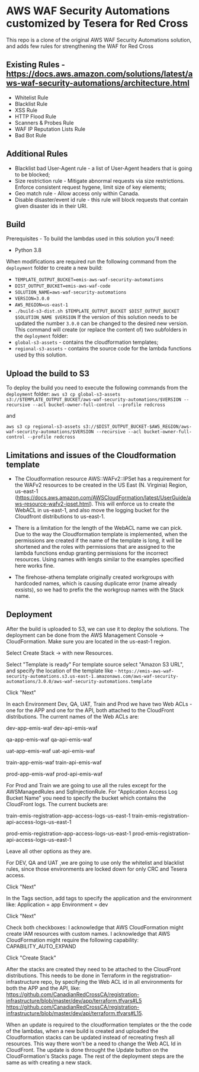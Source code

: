 # AWS WAF Security Automations customized by Tesera for Red Cross 
This repo is a clone of the original AWS WAF Security Automations solution, and adds few rules for strengthening the WAF for Red Cross

## Existing Rules - https://docs.aws.amazon.com/solutions/latest/aws-waf-security-automations/architecture.html
 - Whitelist Rule
 - Blacklist Rule
 - XSS Rule
 - HTTP Flood Rule
 - Scanners & Probes Rule
 - WAF IP Reputation Lists Rule
 - Bad Bot Rule

## Additional Rules
 - Blacklist bad User-Agent rule - a list of User-Agent headers that is going to be blocked;
 - Size restriction rule - Mitigate abnormal requests via size restrictions. Enforce consistent request hygene, limit size of key elements;
 - Geo match rule - Allow access only within Canada.
 - Disable disaster/event id rule - this rule will block requests that contain given disaster ids in their URI.

## Build
Prerequisites - To build the lambdas used in this solution you'll need:
 - Python 3.8

When modifications are required run the following command from the `deployment` folder to create a new build:
 - `TEMPLATE_OUTPUT_BUCKET=emis-aws-waf-security-automations`
 - `DIST_OUTPUT_BUCKET=emis-aws-waf-code`
 - `SOLUTION_NAME=aws-waf-security-automations`
 - `VERSION=3.0.0`
 - `AWS_REGION=us-east-1`
 - `./build-s3-dist.sh $TEMPLATE_OUTPUT_BUCKET $DIST_OUTPUT_BUCKET $SOLUTION_NAME $VERSION`
 If the version of this solution needs to be updated the number `3.0.0` can be changed to the desired new version.
 This command will create (or replace the content of) two subfolders in the `deployment` folder:
  - `global-s3-assets` - contains the cloudformation templates;
  - `regional-s3-assets` - contains the source code for the lambda functions used by this solution.


## Upload the build to S3 
To deploy the build you need to execute the following commands from the `deployment` folder:
  `aws s3 cp global-s3-assets s3://$TEMPLATE_OUTPUT_BUCKET/aws-waf-security-automations/$VERSION --recursive --acl bucket-owner-full-control --profile redcross`
 
and 

  `aws s3 cp regional-s3-assets s3://$DIST_OUTPUT_BUCKET-$AWS_REGION/aws-waf-security-automations/$VERSION --recursive --acl bucket-owner-full-control --profile redcross`

## Limitations and issues of the Cloudformation template
 - The Cloudformation resource AWS::WAFv2::IPSet has a requirement for the WAFv2 resources to be created in the US East (N. Virginia) Region, us-east-1 (https://docs.aws.amazon.com/AWSCloudFormation/latest/UserGuide/aws-resource-wafv2-ipset.html). This will enforce us to create the WebACL in us-east-1, and also move the logging bucket for the Cloudfront distributions to us-east-1.

 - There is a limitation for the length of the WebACL name we can pick. Due to the way the Cloudformation template is implemented, when the permissions are created if the name of the template is long, it will be shortened and the roles with permissions that are assigned to the lambda functions endup granting permissions for the incorrect resources. Using names with lengts similar to the examples specified here works fine.

 - The firehose-athena template originally created workgroups with hardcoded names, which is causing duplicate error (name already exsists), so we had to prefix the the workgroup names with the Stack name.

## Deployment
After the build is uploaded to S3, we can use it to deploy the solutions. 
The deployment can be done from the AWS Management Console -> CloudFormation.
Make sure you are located in the us-east-1 region.

Select Create Stack -> with new Resources.

Select "Template is ready"
For template source select "Amazon S3 URL", and specify the location of the template like - `https://emis-aws-waf-security-automations.s3.us-east-1.amazonaws.com/aws-waf-security-automations/3.0.0/aws-waf-security-automations.template`

Click "Next"

In each Environment Dev, QA, UAT, Train and Prod we have two Web ACLs - one for the APP and one for the API, both attached to the CloudFront distributions.
The current names of the Web ACLs are:

dev-app-emis-waf
dev-api-emis-waf

qa-app-emis-waf
qa-api-emis-waf

uat-app-emis-waf
uat-api-emis-waf

train-app-emis-waf
train-api-emis-waf

prod-app-emis-waf
prod-api-emis-waf


For Prod and Train we are going to use all the rules except for the AWSManagedRules and SqlInjectionRule.
For "Application Access Log Bucket Name" you need to specify the bucket which contains the CloudFront logs. The current buckets are:

train-emis-registration-app-access-logs-us-east-1
train-emis-registration-api-access-logs-us-east-1

prod-emis-registration-app-access-logs-us-east-1
prod-emis-registration-api-access-logs-us-east-1

Leave all other options as they are.

For DEV, QA and UAT ,we are going to use only the whitelist and blacklist rules, since those environments are locked down for only CRC and Tesera access.

Click "Next"

In the Tags section, add tags to specify the application and the environment like:
Application  = app
Environment = dev

Click "Next"

Check both checkboxes:
I acknowledge that AWS CloudFormation might create IAM resources with custom names.
I acknowledge that AWS CloudFormation might require the following capability: CAPABILITY_AUTO_EXPAND

Click "Create Stack"

After the stacks are created they need to be attached to the CloudFront distributions. This needs to be done in Terraform in the registration-infrastructure repo, by specifying the Web ACL id in all environments for both the APP and the API, like:
https://github.com/CanadianRedCrossCA/registration-infrastructure/blob/master/dev/app/terraform.tfvars#L5
https://github.com/CanadianRedCrossCA/registration-infrastructure/blob/master/dev/api/terraform.tfvars#L15.

When an update is required to the cloudformation templates or the the code of the lambdas, when a new build is created and uploaded the Cloudformation stacks can be updated instead of recreating fresh all resources. This way there won't be a need to change the Web ACL Id in CloudFront. The update is done throught the Update button on the CloudFormation's Stacks page. The rest of the deployment steps are the same as with creating a new stack.